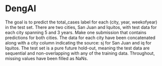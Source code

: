 # DengAI


The goal is to predict the total_cases label for each (city, year, weekofyear) in the test set.
There are two cities, San Juan and Iquitos, with test data for each city spanning 5 and 3 years.
Make one submission that contains predictions for both cities. 
The data for each city have been concatenated along with a city column indicating the source:
sj for San Juan and iq for Iquitos. 
The test set is a pure future hold-out, meaning the test data are sequential 
and non-overlapping with any of the training data.
Throughout, missing values have been filled as NaNs.